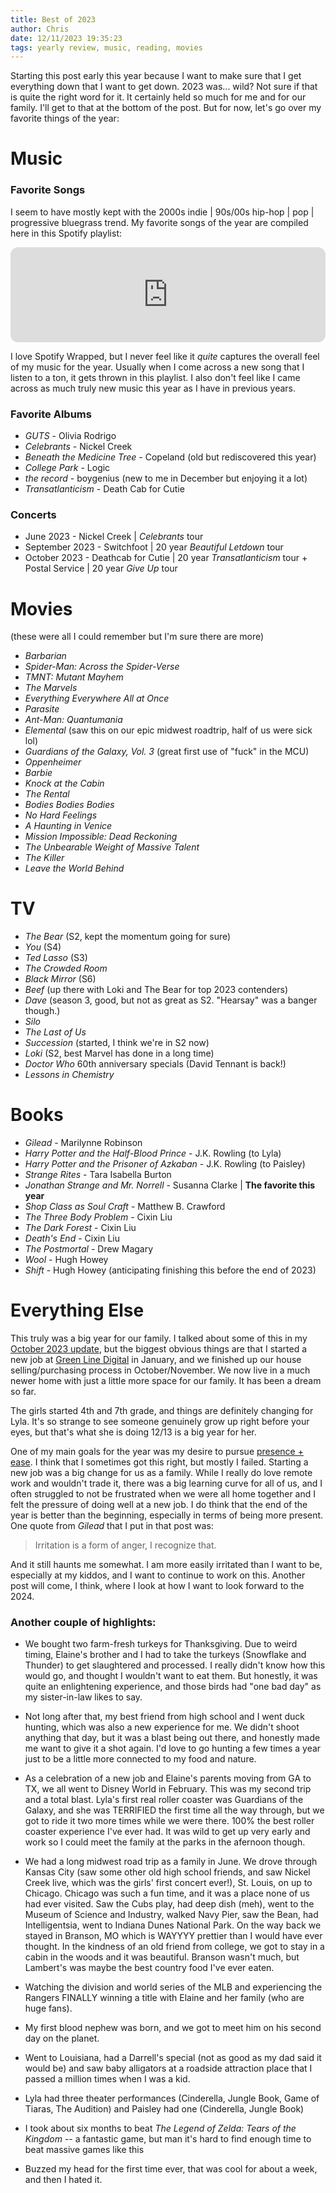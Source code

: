 ```yaml
---
title: Best of 2023
author: Chris
date: 12/11/2023 19:35:23 
tags: yearly review, music, reading, movies
---
```


Starting this post early this year because I want to make sure that I get everything down that I want to get down. 2023 was... wild? Not sure if that is quite the right word for it. It certainly held so much for me and for our family. I'll get to that at the bottom of the post. But for now, let's go over my favorite things of the year:

# Music

### Favorite Songs

I seem to have mostly kept with the 2000s indie | 90s/00s hip-hop | pop | progressive bluegrass trend. My favorite songs of the year are compiled here in this Spotify playlist:

<iframe style="border-radius:12px" src="https://open.spotify.com/embed/playlist/2ysmC07e9WEr7iYE8hmG00?utm_source=generator" width="100%" height="152" frameBorder="0" allowfullscreen="" allow="autoplay; clipboard-write; encrypted-media; fullscreen; picture-in-picture" loading="lazy"></iframe>

I love Spotify Wrapped, but I never feel like it *quite* captures the overall feel of my music for the year. Usually when I come across a new song that I listen to a ton, it gets thrown in this playlist. I also don't feel like I came across as much truly new music this year as I have in previous years.

### Favorite Albums

- *GUTS* - Olivia Rodrigo
- *Celebrants* - Nickel Creek
- *Beneath the Medicine Tree* - Copeland (old but rediscovered this year)
- *College Park* - Logic
- *the record* - boygenius (new to me in December but enjoying it a lot)
- *Transatlanticism* - Death Cab for Cutie

### Concerts

- June 2023 - Nickel Creek | *Celebrants* tour
- September 2023 - Switchfoot | 20 year *Beautiful Letdown* tour
- October 2023 - Deathcab for Cutie | 20 year *Transatlanticism* tour + Postal Service | 20 year *Give Up* tour

# Movies
(these were all I could remember but I'm sure there are more)

- *Barbarian*
- *Spider-Man: Across the Spider-Verse*
- *TMNT: Mutant Mayhem*
- *The Marvels*
- *Everything Everywhere All at Once*
- *Parasite*
- *Ant-Man: Quantumania*
- *Elemental* (saw this on our epic midwest roadtrip, half of us were sick lol)
- *Guardians of the Galaxy, Vol. 3* (great first use of "fuck" in the MCU)
- *Oppenheimer*
- *Barbie*
- *Knock at the Cabin*
- *The Rental*
- *Bodies Bodies Bodies*
- *No Hard Feelings*
- *A Haunting in Venice*
- *Mission Impossible: Dead Reckoning*
- *The Unbearable Weight of Massive Talent*
- *The Killer*
- *Leave the World Behind*

# TV

- *The Bear* (S2, kept the momentum going for sure)
- *You* (S4)
- *Ted Lasso* (S3)
- *The Crowded Room*
- *Black Mirror* (S6)
- *Beef* (up there with Loki and The Bear for top 2023 contenders)
- *Dave* (season 3, good, but not as great as S2. "Hearsay" was a banger though.)
- *Silo*
- *The Last of Us*
- *Succession* (started, I think we're in S2 now)
- *Loki* (S2, best Marvel has done in a long time)
- *Doctor Who* 60th anniversary specials (David Tennant is back!)
- *Lessons in Chemistry*

# Books

- *Gilead* - Marilynne Robinson
- *Harry Potter and the Half-Blood Prince* - J.K. Rowling (to Lyla)
- *Harry Potter and the Prisoner of Azkaban* - J.K. Rowling (to Paisley)
- *Strange Rites* - Tara Isabella Burton
- *Jonathan Strange and Mr. Norrell* - Susanna Clarke | **The favorite this year**
- *Shop Class as Soul Craft* - Matthew B. Crawford
- *The Three Body Problem* - Cixin Liu
- *The Dark Forest* - Cixin Liu
- *Death's End* - Cixin Liu
- *The Postmortal* - Drew Magary
- *Wool* - Hugh Howey
- *Shift* - Hugh Howey (anticipating finishing this before the end of 2023)

# Everything Else

This truly was a big year for our family. I talked about some of this in my [October 2023 update](https://cbaca.blog/status-update-10-17-23.html), but the biggest obvious things are that I started a new job at [Green Line Digital](https://greenline.nyc) in January, and we finished up our house selling/purchasing process in October/November. We now live in a much newer home with just a little more space for our family. It has been a dream so far.

The girls started 4th and 7th grade, and things are definitely changing for Lyla. It's so strange to see someone genuinely grow up right before your eyes, but that's what she is doing 12/13 is a big year for her.

One of my main goals for the year was my desire to pursue [presence + ease](https://cbaca.blog/looking-to-2023-presence-and-ease.html). I think that I sometimes got this right, but mostly I failed. Starting a new job was a big change for us as a family. While I really do love remote work and wouldn't trade it, there was a big learning curve for all of us, and I often struggled to not be frustrated when we were all home together and I felt the pressure of doing well at a new job. I do think that the end of the year is better than the beginning, especially in terms of being more present. One quote from *Gilead* that I put in that post was:

> Irritation is a form of anger, I recognize that.

And it still haunts me somewhat. I am more easily irritated than I want to be, especially at my kiddos, and I want to continue to work on this. Another post will come, I think, where I look at how I want to look forward to the 2024.

### Another couple of highlights:

- We bought two farm-fresh turkeys for Thanksgiving. Due to weird timing, Elaine's brother and I had to take the turkeys (Snowflake and Thunder) to get slaughtered and processed. I really didn't know how this would go, and thought I wouldn't want to eat them. But honestly, it was quite an enlightening experience, and those birds had "one bad day" as my sister-in-law likes to say.

- Not long after that, my best friend from high school and I went duck hunting, which was also a new experience for me. We didn't shoot anything that day, but it was a blast being out there, and honestly made me want to give it a shot again. I'd love to go hunting a few times a year just to be a little more connected to my food and nature.

- As a celebration of a new job and Elaine's parents moving from GA to TX, we all went to Disney World in February. This was my second trip and a total blast. Lyla's first real roller coaster was Guardians of the Galaxy, and she was TERRIFIED the first time all the way through, but we got to ride it two more times while we were there. 100% the best roller coaster experience I've ever had. It was wild to get up very early and work so I could meet the family at the parks in the afernoon though.

- We had a long midwest road trip as a family in June. We drove through Kansas City (saw some other old high school friends, and saw Nickel Creek live, which was the girls' first concert ever!), St. Louis, on up to Chicago. Chicago was such a fun time, and it was a place none of us had ever visited. Saw the Cubs play, had deep dish (meh), went to the Museum of Science and Industry, walked Navy Pier, saw the Bean, had Intelligentsia, went to Indiana Dunes National Park. On the way back we stayed in Branson, MO which is WAYYYY prettier than I would have ever thought. In the kindness of an old friend from college, we got to stay in a cabin in the woods and it was beautiful. Branson wasn't much, but Lambert's was maybe the best country food I've ever eaten.

- Watching the division and world series of the MLB and experiencing the Rangers FINALLY winning a title with Elaine and her family (who are huge fans).

- My first blood nephew was born, and we got to meet him on his second day on the planet.

- Went to Louisiana, had a Darrell's special (not as good as my dad said it would be) and saw baby alligators at a roadside attraction place that I passed a million times when I was a kid.

- Lyla had three theater performances (Cinderella, Jungle Book, Game of Tiaras, The Audition) and Paisley had one (Cinderella, Jungle Book)

- I took about six months to beat *The Legend of Zelda: Tears of the Kingdom* -- a fantastic game, but man it's hard to find enough time to beat massive games like this

- Buzzed my head for the first time ever, that was cool for about a week, and then I hated it.